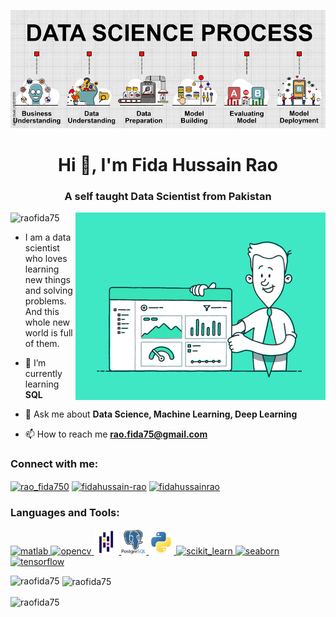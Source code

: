[![MasterHead](https://github.com/raofida75/raofida75/blob/main/Banner.jpg)](https://raofida75.io)
<h1 align="center">Hi 👋, I'm Fida Hussain Rao</h1>
<h3 align="center">A self taught Data Scientist from Pakistan</h3>
<img align="right" alt="Coding" width="400" src="https://github.com/raofida75/raofida75/blob/main/LOGO.gif">
<p align="left"> <img src="https://komarev.com/ghpvc/?username=raofida75&label=Profile%20views&color=0e75b6&style=flat" alt="raofida75" /> </p>

- I am a data scientist who loves learning new things and solving problems. And this whole new world is full of them.

- 🌱 I’m currently learning **SQL**

- 💬 Ask me about **Data Science, Machine Learning, Deep Learning**

- 📫 How to reach me **rao.fida75@gmail.com**

<h3 align="left">Connect with me:</h3>
<p align="left">
<a href="https://twitter.com/rao_fida750" target="blank"><img align="center" src="https://raw.githubusercontent.com/rahuldkjain/github-profile-readme-generator/master/src/images/icons/Social/twitter.svg" alt="rao_fida750" height="30" width="40" /></a>
<a href="https://linkedin.com/in/fidahussain-rao" target="blank"><img align="center" src="https://raw.githubusercontent.com/rahuldkjain/github-profile-readme-generator/master/src/images/icons/Social/linked-in-alt.svg" alt="fidahussain-rao" height="30" width="40" /></a>
<a href="https://kaggle.com/fidahussainrao" target="blank"><img align="center" src="https://raw.githubusercontent.com/rahuldkjain/github-profile-readme-generator/master/src/images/icons/Social/kaggle.svg" alt="fidahussainrao" height="30" width="40" /></a>
</p>

<h3 align="left">Languages and Tools:</h3>
<p align="left"> <a href="https://www.mathworks.com/" target="_blank" rel="noreferrer"> <img src="https://upload.wikimedia.org/wikipedia/commons/2/21/Matlab_Logo.png" alt="matlab" width="40" height="40"/> </a> <a href="https://opencv.org/" target="_blank" rel="noreferrer"> <img src="https://www.vectorlogo.zone/logos/opencv/opencv-icon.svg" alt="opencv" width="40" height="40"/> </a> <a href="https://pandas.pydata.org/" target="_blank" rel="noreferrer"> <img src="https://raw.githubusercontent.com/devicons/devicon/2ae2a900d2f041da66e950e4d48052658d850630/icons/pandas/pandas-original.svg" alt="pandas" width="40" height="40"/> </a> <a href="https://www.postgresql.org" target="_blank" rel="noreferrer"> <img src="https://raw.githubusercontent.com/devicons/devicon/master/icons/postgresql/postgresql-original-wordmark.svg" alt="postgresql" width="40" height="40"/> </a> <a href="https://www.python.org" target="_blank" rel="noreferrer"> <img src="https://raw.githubusercontent.com/devicons/devicon/master/icons/python/python-original.svg" alt="python" width="40" height="40"/> </a> <a href="https://scikit-learn.org/" target="_blank" rel="noreferrer"> <img src="https://upload.wikimedia.org/wikipedia/commons/0/05/Scikit_learn_logo_small.svg" alt="scikit_learn" width="40" height="40"/> </a> <a href="https://seaborn.pydata.org/" target="_blank" rel="noreferrer"> <img src="https://seaborn.pydata.org/_images/logo-mark-lightbg.svg" alt="seaborn" width="40" height="40"/> </a> <a href="https://www.tensorflow.org" target="_blank" rel="noreferrer"> <img src="https://www.vectorlogo.zone/logos/tensorflow/tensorflow-icon.svg" alt="tensorflow" width="40" height="40"/> </a> </p>

<p><img align="left" src="https://github-readme-stats.vercel.app/api/top-langs?username=raofida75&show_icons=true&locale=en&layout=compact" alt="raofida75" /></p>

<p>&nbsp;<img align="center" src="https://github-readme-stats.vercel.app/api?username=raofida75&show_icons=true&locale=en" alt="raofida75" /></p>

<p><img align="center" src="https://github-readme-streak-stats.herokuapp.com/?user=raofida75&" alt="raofida75" /></p>

